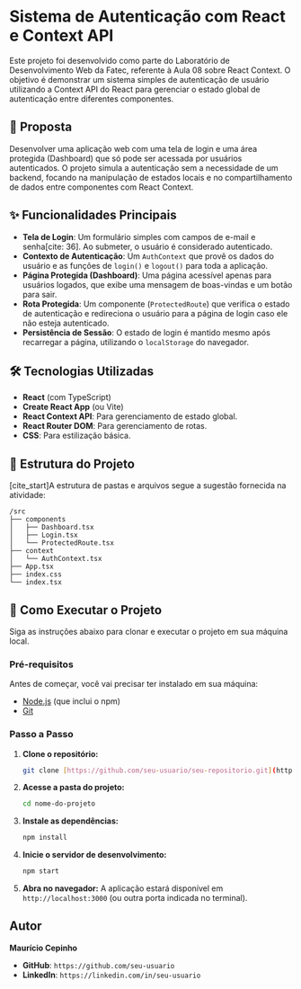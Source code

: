 # Sistema de Autenticação com React e Context API

Este projeto foi desenvolvido como parte do Laboratório de Desenvolvimento Web da Fatec, referente à Aula 08 sobre React Context. O objetivo é demonstrar um sistema simples de autenticação de usuário utilizando a Context API do React para gerenciar o estado global de autenticação entre diferentes componentes.

## 🎯 Proposta

Desenvolver uma aplicação web com uma tela de login e uma área protegida (Dashboard) que só pode ser acessada por usuários autenticados. O projeto simula a autenticação sem a necessidade de um backend, focando na manipulação de estados locais e no compartilhamento de dados entre componentes com React Context.

## ✨ Funcionalidades Principais

* **Tela de Login**: Um formulário simples com campos de e-mail e senha[cite: 36]. Ao submeter, o usuário é considerado autenticado.
* **Contexto de Autenticação**: Um `AuthContext` que provê os dados do usuário e as funções de `login()` e `logout()` para toda a aplicação.
* **Página Protegida (Dashboard)**: Uma página acessível apenas para usuários logados, que exibe uma mensagem de boas-vindas e um botão para sair.
* **Rota Protegida**: Um componente (`ProtectedRoute`) que verifica o estado de autenticação e redireciona o usuário para a página de login caso ele não esteja autenticado.
* **Persistência de Sessão**: O estado de login é mantido mesmo após recarregar a página, utilizando o `localStorage` do navegador.

## 🛠️ Tecnologias Utilizadas

* **React** (com TypeScript)
* **Create React App** (ou Vite)
* **React Context API**: Para gerenciamento de estado global.
* **React Router DOM**: Para gerenciamento de rotas.
* **CSS**: Para estilização básica.

## 📂 Estrutura do Projeto

[cite_start]A estrutura de pastas e arquivos segue a sugestão fornecida na atividade:

```
/src
├── components
│   ├── Dashboard.tsx
│   ├── Login.tsx
│   └── ProtectedRoute.tsx
├── context
│   └── AuthContext.tsx
├── App.tsx
├── index.css
└── index.tsx
```

## 🚀 Como Executar o Projeto

Siga as instruções abaixo para clonar e executar o projeto em sua máquina local.

### Pré-requisitos

Antes de começar, você vai precisar ter instalado em sua máquina:
* [Node.js](https://nodejs.org/en/) (que inclui o npm)
* [Git](https://git-scm.com/)

### Passo a Passo

1.  **Clone o repositório:**
    ```bash
    git clone [https://github.com/seu-usuario/seu-repositorio.git](https://github.com/seu-usuario/seu-repositorio.git)
    ```

2.  **Acesse a pasta do projeto:**
    ```bash
    cd nome-do-projeto
    ```

3.  **Instale as dependências:**
    ```bash
    npm install
    ```

4.  **Inicie o servidor de desenvolvimento:**
    ```bash
    npm start
    ```

5.  **Abra no navegador:**
    A aplicação estará disponível em `http://localhost:3000` (ou outra porta indicada no terminal).

## Autor

**Maurício Cepinho**

* **GitHub**: `https://github.com/seu-usuario`
* **LinkedIn**: `https://linkedin.com/in/seu-usuario`